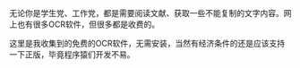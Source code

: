 无论你是学生党、工作党，都是需要阅读文献、获取一些不能复制的文字内容。网上也有很多OCR软件，但很多都是收费的。


这里是我收集到的免费的OCR软件，无需安装，当然有经济条件的还是应该支持一下正版，毕竟程序猿们开发不易。
